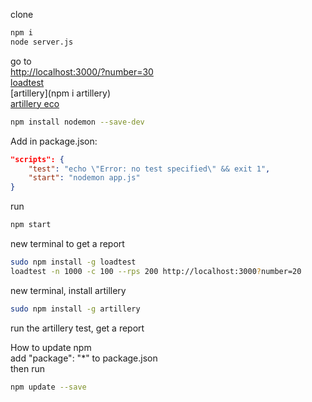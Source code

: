 clone<br>
```bash
npm i
node server.js

```
go to<br>
[http://localhost:3000/?number=30](http://localhost:3000/?number=30)<br>
[loadtest](https://www.npmjs.com/package/loadtest)<br>
[artillery](npm i artillery)<br>
[artillery eco](https://ecologi.com/artilleryio)<br>

```bash
npm install nodemon --save-dev
```

Add in package.json:<br>

```json
"scripts": {
    "test": "echo \"Error: no test specified\" && exit 1",
    "start": "nodemon app.js"
}
```

run
```bash
npm start
```

new terminal to get a report
```bash
sudo npm install -g loadtest
loadtest -n 1000 -c 100 --rps 200 http://localhost:3000?number=20
```

new terminal, install artillery
```bash
sudo npm install -g artillery
```
run the artillery test, get a report<br>

How to update npm<br>
add "package": "\*" to package.json<br>
then run 
```bash
npm update --save
```
